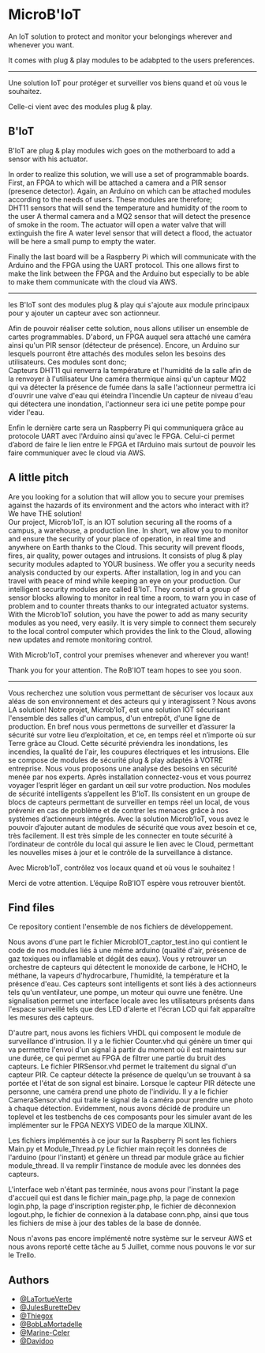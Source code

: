 
# MicroB'IoT

An IoT solution to protect and monitor your belongings wherever and whenever you want.

It comes with plug & play modules to be adabpted 
to the users preferences.

---

Une solution IoT pour protéger et surveiller vos biens quand et où vous le souhaitez.

Celle-ci vient avec des modules plug & play.



## B'IoT

B'IoT are plug & play modules wich goes on the motherboard 
to add a sensor with his actuator.   

In order to realize this solution, we will use a set of programmable boards. 
First, an FPGA to which will be attached a camera and a PIR sensor (presence detector). 
Again, an Arduino on which can be attached modules according to the needs of users. 
These modules are therefore;  
DHT11 sensors that will send the temperature and humidity of the room to the user
A thermal camera and a MQ2 sensor that will detect the presence of smoke in the room. The actuator will open a water valve that will extinguish the fire 
A water level sensor that will detect a flood, the actuator will be here a small pump to empty the water.

Finally the last board will be a Raspberry Pi which will communicate with the Arduino and the FPGA using the UART protocol. 
This one allows first to make the link between the FPGA and the Arduino but especially to be able to make them communicate with the cloud via AWS. 

---


les B'IoT sont des modules plug & play qui s'ajoute aux module principaux pour y ajouter un capteur avec son actionneur.


Afin de pouvoir réaliser cette solution, nous allons utiliser un ensemble de cartes programmables. 
D'abord, un FPGA auquel sera attaché une caméra ainsi qu'un PIR sensor (détecteur de présence). 
Encore, un Arduino sur lesquels pourront être attachés des modules selon les besoins des utilisateurs. 
Ces modules sont donc;  
Capteurs DHT11 qui renverra la température et l'humidité de la salle afin de la renvoyer à l'utilisateur
Une caméra thermique ainsi qu'un capteur MQ2 qui va détecter la présence de fumée dans la salle l'actionneur permettra ici d'ouvrir une valve d'eau qui éteindra l'incendie 
Un capteur de niveau d'eau qui détectera une inondation, l'actionneur sera ici une petite pompe pour vider l'eau.

Enfin le dernière carte sera un Raspberry Pi qui communiquera grâce au protocole UART avec l'Arduino ainsi qu'avec le FPGA. 
Celui-ci permet d’abord de faire le lien entre le FPGA et l’Arduino mais surtout de pouvoir les faire communiquer avec le cloud via AWS. 



## A little pitch

Are you looking for a solution that will allow you to secure your premises against the hazards of its environment and the actors who interact with it?  
We have THE solution!   
Our project, Microb'IoT, is an IOT solution securing all the rooms of a campus, a warehouse, a production line. In short, we allow you to monitor and ensure the security of your place of operation, in real time and anywhere on Earth thanks to the Cloud. 
This security will prevent floods, fires, air quality, power outages and intrusions.
It consists of plug & play security modules adapted to YOUR business. We offer you a security needs analysis conducted by our experts. After installation, log in and you can travel with peace of mind while keeping an eye on your production.
Our intelligent security modules are called B'IoT. They consist of a group of sensor blocks allowing to monitor in real time a room, to warn you in case of problem and to counter threats thanks to our integrated actuator systems.
With the Microb'IoT solution, you have the power to add as many security modules as you need, very easily. It is very simple to connect them securely to the local control computer which provides the link to the Cloud, allowing new updates and remote monitoring control. 

With Microb'IoT, control your premises whenever and wherever you want! 

Thank you for your attention. 
The RoB'IOT team hopes to see you soon. 

---

Vous recherchez une solution vous permettant de sécuriser vos locaux aux aléas de son environnement et des acteurs qui y interagissent ? 
Nous avons LA solution! 
Notre projet, Microb’IoT, est une solution IOT sécurisant l'ensemble des salles d'un campus, d'un entrepôt, d'une ligne de production. En bref nous vous permettons de surveiller et d’assurer la sécurité sur votre lieu d’exploitation, et ce, en temps réel et n’importe où sur Terre grâce au Cloud. 
Cette sécurité préviendra les inondations, les incendies, la qualité de l'air, les coupures électriques et les intrusions.
Elle se compose de modules de sécurité plug & play adaptés à VOTRE entreprise. Nous vous proposons une analyse des besoins en sécurité menée par nos experts. Après installation connectez-vous et vous pourrez voyager l’esprit léger en gardant un œil sur votre production.
Nos modules de sécurité intelligents s’appellent les B’IoT. Ils consistent en un groupe de blocs de capteurs permettant de surveiller en temps réel un local, de vous prévenir en cas de problème et de contrer les menaces grâce à nos systèmes d’actionneurs intégrés.
Avec la solution Microb’IoT, vous avez le pouvoir d’ajouter autant de modules de sécurité que vous avez besoin et ce, très facilement. Il est très simple de les connecter en toute sécurité à l’ordinateur de contrôle du local qui assure le lien avec le Cloud, permettant les nouvelles mises à jour et le contrôle de la surveillance à distance. 

Avec Microb’IoT, contrôlez vos locaux quand et où vous le souhaitez ! 

Merci de votre attention. 
L’équipe RoB’IOT espère vous retrouver bientôt. 



## Find files

Ce repository contient l'ensemble de nos fichiers de développement.

Nous avons d'une part le fichier MicrobIOT_captor_test.ino qui contient le code de nos modules liés à une même arduino (qualité d'air, présence de gaz toxiques ou inflamable et dégât des eaux). Vous y retrouver un orchestre de capteurs qui détectent le monoxide de carbone, le HCHO, le méthane, la vapeurs d'hydrocarbure, l'humidité, la température et la présence d'eau. Ces capteurs sont intelligents et sont liés à des actionneurs tels qu'un ventilateur, une pompe, un moteur qui ouvre une fenêtre. Une signalisation permet une interface locale avec les utilisateurs présents dans l'espace surveillé tels que des LED d'alerte et l'écran LCD qui fait apparaître les mesures des capteurs.

D'autre part, nous avons les fichiers VHDL qui composent le module de surveillance d'intrusion. 
Il y a le fichier Counter.vhd qui génère un timer qui va permettre l'envoi d'un signal à partir du moment où il est maintenu sur une durée, ce qui permet au FPGA de filtrer une partie du bruit des capteurs.
Le fichier PIRSensor.vhd permet le traitement du signal d'un capteur PIR. Ce capteur détecte la présence de quelqu'un se trouvant à sa portée et l'état de son signal est binaire.
Lorsque le capteur PIR détecte une personne, une caméra prend une photo de l'individu.
Il y a le fichier CameraSensor.vhd qui traite le signal de la caméra pour prendre une photo à chaque détection.
Evidemment, nous avons décidé de produire un toplevel et les testbenchs de ces composants pour les simuler avant de les implémenter sur le FPGA NEXYS VIDEO de la marque XILINX.

Les fichiers implémentés à ce jour sur la Raspberry Pi sont les fichiers Main.py et Module_Thread.py
Le fichier main reçoit les données de l'arduino (pour l'instant) et génère un thread par module grâce au fichier module_thread. Il va remplir l'instance de module avec les données des capteurs.

L'interface web n'étant pas terminée, nous avons pour l'instant la page d'accueil qui est dans le fichier main_page.php, la page de connexion login.php, la page d'inscription register.php, le fichier de déconnexion logout.php, le fichier de connexion à la database conn.php, ainsi que tous les fichiers de mise à jour des tables de la base de donnée.

Nous n'avons pas encore implémenté notre système sur le serveur AWS et nous avons reporté cette tâche au 5 Juillet, comme nous pouvons le vor sur le Trello.
   
 
## Authors

- [@LaTortueVerte](https://www.github.com/LaTortueVerte)
- [@JulesBuretteDev](https://www.github.com/JulesBuretteDev)
- [@Thiegox](https://www.github.com/Thiegox)
- [@BobLaMortadelle](https://www.github.com/BobLaMortadelle)
- [@Marine-Celer](https://www.github.com/Marine-Celer)
- [@Davidoo](https://www.github.com/JulesBuretteDev)


